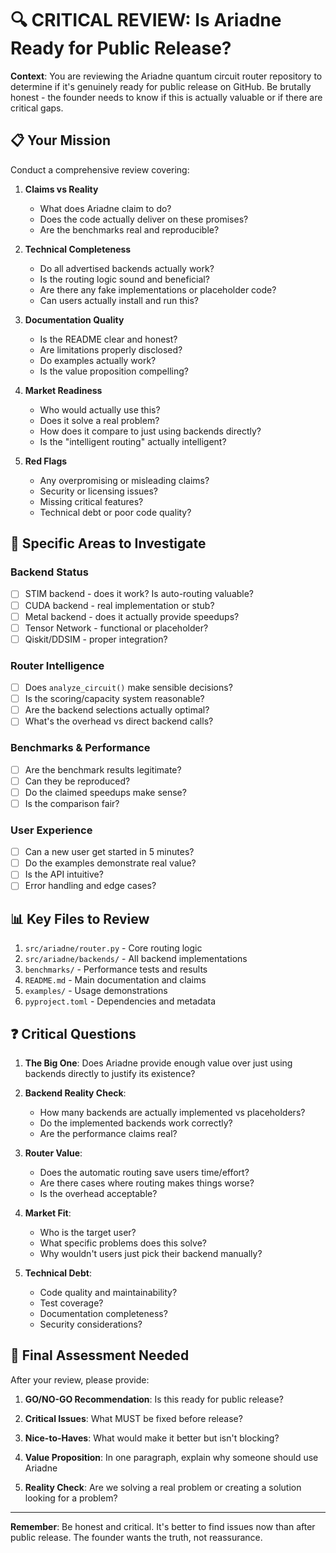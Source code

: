 # 🔍 CRITICAL REVIEW: Is Ariadne Ready for Public Release?

**Context**: You are reviewing the Ariadne quantum circuit router repository to determine if it's genuinely ready for public release on GitHub. Be brutally honest - the founder needs to know if this is actually valuable or if there are critical gaps.

## 📋 Your Mission

Conduct a comprehensive review covering:

1. **Claims vs Reality**
   - What does Ariadne claim to do?
   - Does the code actually deliver on these promises?
   - Are the benchmarks real and reproducible?

2. **Technical Completeness**
   - Do all advertised backends actually work?
   - Is the routing logic sound and beneficial?
   - Are there any fake implementations or placeholder code?
   - Can users actually install and run this?

3. **Documentation Quality**
   - Is the README clear and honest?
   - Are limitations properly disclosed?
   - Do examples actually work?
   - Is the value proposition compelling?

4. **Market Readiness**
   - Who would actually use this?
   - Does it solve a real problem?
   - How does it compare to just using backends directly?
   - Is the "intelligent routing" actually intelligent?

5. **Red Flags**
   - Any overpromising or misleading claims?
   - Security or licensing issues?
   - Missing critical features?
   - Technical debt or poor code quality?

## 🔎 Specific Areas to Investigate

### Backend Status
- [ ] STIM backend - does it work? Is auto-routing valuable?
- [ ] CUDA backend - real implementation or stub?
- [ ] Metal backend - does it actually provide speedups?
- [ ] Tensor Network - functional or placeholder?
- [ ] Qiskit/DDSIM - proper integration?

### Router Intelligence
- [ ] Does `analyze_circuit()` make sensible decisions?
- [ ] Is the scoring/capacity system reasonable?
- [ ] Are the backend selections actually optimal?
- [ ] What's the overhead vs direct backend calls?

### Benchmarks & Performance
- [ ] Are the benchmark results legitimate?
- [ ] Can they be reproduced?
- [ ] Do the claimed speedups make sense?
- [ ] Is the comparison fair?

### User Experience
- [ ] Can a new user get started in 5 minutes?
- [ ] Do the examples demonstrate real value?
- [ ] Is the API intuitive?
- [ ] Error handling and edge cases?

## 📊 Key Files to Review

1. `src/ariadne/router.py` - Core routing logic
2. `src/ariadne/backends/` - All backend implementations
3. `benchmarks/` - Performance tests and results
4. `README.md` - Main documentation and claims
5. `examples/` - Usage demonstrations
6. `pyproject.toml` - Dependencies and metadata

## ❓ Critical Questions

1. **The Big One**: Does Ariadne provide enough value over just using backends directly to justify its existence?

2. **Backend Reality Check**: 
   - How many backends are actually implemented vs placeholders?
   - Do the implemented backends work correctly?
   - Are the performance claims real?

3. **Router Value**: 
   - Does the automatic routing save users time/effort?
   - Are there cases where routing makes things worse?
   - Is the overhead acceptable?

4. **Market Fit**:
   - Who is the target user?
   - What specific problems does this solve?
   - Why wouldn't users just pick their backend manually?

5. **Technical Debt**:
   - Code quality and maintainability?
   - Test coverage?
   - Documentation completeness?
   - Security considerations?

## 🎯 Final Assessment Needed

After your review, please provide:

1. **GO/NO-GO Recommendation**: Is this ready for public release?

2. **Critical Issues**: What MUST be fixed before release?

3. **Nice-to-Haves**: What would make it better but isn't blocking?

4. **Value Proposition**: In one paragraph, explain why someone should use Ariadne

5. **Reality Check**: Are we solving a real problem or creating a solution looking for a problem?

---

**Remember**: Be honest and critical. It's better to find issues now than after public release. The founder wants the truth, not reassurance.